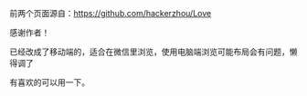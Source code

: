 前两个页面源自：https://github.com/hackerzhou/Love

感谢作者！



已经改成了移动端的，适合在微信里浏览，使用电脑端浏览可能布局会有问题，懒得调了



有喜欢的可以用一下。